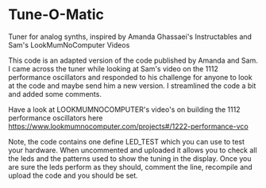# Tune-O-Matic
Tuner for analog synths, inspired by Amanda Ghassaei's Instructables and Sam's LookMumNoComputer Videos

This code is an adapted version of the code published by Amanda and Sam. 
I came across the tuner while looking at Sam's video on the 1112 performance 
oscillators and responded to his challenge for anyone to look at the code and maybe send him a
new version. I streamlined the code a bit and added some comments. 

Have a look at LOOKMUMNOCOMPUTER's video's on building the 
1112 performance oscillators here https://www.lookmumnocomputer.com/projects#/1222-performance-vco 

Note, the code contains one define LED_TEST which you can use to test your hardware.
When uncommented and uploaded it allows you to check all the leds and the patterns used to 
show the tuning in the display. Once you are sure the leds perform as they should, comment the line,
recompile and upload the code and you should be set.

